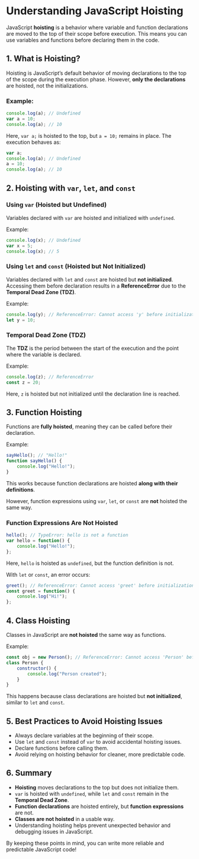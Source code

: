 # Understanding JavaScript Hoisting

JavaScript **hoisting** is a behavior where variable and function declarations are moved to the top of their scope before execution. This means you can use variables and functions before declaring them in the code.

## 1. What is Hoisting?
Hoisting is JavaScript’s default behavior of moving declarations to the top of the scope during the execution phase. However, **only the declarations** are hoisted, not the initializations.

### Example:
```js
console.log(a); // Undefined
var a = 10;
console.log(a); // 10
```
Here, `var a;` is hoisted to the top, but `a = 10;` remains in place. The execution behaves as:
```js
var a;
console.log(a); // Undefined
a = 10;
console.log(a); // 10
```

## 2. Hoisting with `var`, `let`, and `const`
### **Using `var` (Hoisted but Undefined)**
Variables declared with `var` are hoisted and initialized with `undefined`.

Example:
```js
console.log(x); // Undefined
var x = 5;
console.log(x); // 5
```

### **Using `let` and `const` (Hoisted but Not Initialized)**
Variables declared with `let` and `const` are hoisted but **not initialized**. Accessing them before declaration results in a **ReferenceError** due to the **Temporal Dead Zone (TDZ)**.

Example:
```js
console.log(y); // ReferenceError: Cannot access 'y' before initialization
let y = 10;
```

### **Temporal Dead Zone (TDZ)**
The **TDZ** is the period between the start of the execution and the point where the variable is declared.

Example:
```js
console.log(z); // ReferenceError
const z = 20;
```
Here, `z` is hoisted but not initialized until the declaration line is reached.

## 3. Function Hoisting
Functions are **fully hoisted**, meaning they can be called before their declaration.

Example:
```js
sayHello(); // "Hello!"
function sayHello() {
    console.log("Hello!");
}
```
This works because function declarations are hoisted **along with their definitions**.

However, function expressions using `var`, `let`, or `const` are **not** hoisted the same way.

### **Function Expressions Are Not Hoisted**
```js
hello(); // TypeError: hello is not a function
var hello = function() {
    console.log("Hello!");
};
```
Here, `hello` is hoisted as `undefined`, but the function definition is not.

With `let` or `const`, an error occurs:
```js
greet(); // ReferenceError: Cannot access 'greet' before initialization
const greet = function() {
    console.log("Hi!");
};
```

## 4. Class Hoisting
Classes in JavaScript are **not hoisted** the same way as functions.

Example:
```js
const obj = new Person(); // ReferenceError: Cannot access 'Person' before initialization
class Person {
    constructor() {
        console.log("Person created");
    }
}
```
This happens because class declarations are hoisted but **not initialized**, similar to `let` and `const`.

## 5. Best Practices to Avoid Hoisting Issues
- Always declare variables at the beginning of their scope.
- Use `let` and `const` instead of `var` to avoid accidental hoisting issues.
- Declare functions before calling them.
- Avoid relying on hoisting behavior for cleaner, more predictable code.

## 6. Summary
- **Hoisting** moves declarations to the top but does not initialize them.
- `var` is hoisted with `undefined`, while `let` and `const` remain in the **Temporal Dead Zone**.
- **Function declarations** are hoisted entirely, but **function expressions** are not.
- **Classes are not hoisted** in a usable way.
- Understanding hoisting helps prevent unexpected behavior and debugging issues in JavaScript.

By keeping these points in mind, you can write more reliable and predictable JavaScript code!

